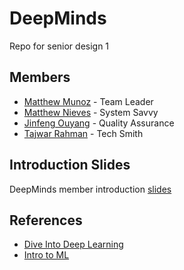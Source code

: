 # DeepMinds
Repo for senior design 1


## Members

- [Matthew Munoz](https://www.github.com/MattMunoz) - Team Leader
- [Matthew Nieves](https://www.github.com/Nieves350) - System Savvy
- [Jinfeng Ouyang](https://www.github.com/ellis51) - Quality Assurance
- [Tajwar Rahman](https://www.github.com/thetajwar2003) - Tech Smith


## Introduction Slides
DeepMinds member introduction [slides](https://docs.google.com/presentation/d/1a_4PFULTmjSpIxwWGtVhbDTeNvAeE5SiUZxqbOzDJ4o/)

## References 
- [Dive Into Deep Learning](https://d2l.ai/)
- [Intro to ML](https://openlearninglibrary.mit.edu/login?next=/dashboard)